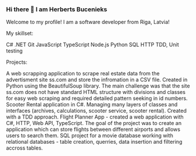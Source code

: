 ### Hi there 👋 I am Herberts Bucenieks

Welcome to my profile!
I am a software developer from Riga, Latvia!

My skillset:

C#
.NET
Git
JavaScript
TypeScript
Node.js
Python
SQL
HTTP
TDD, Unit testing

Projects:

A web scrapping application to scrape real estate data from the advertisment site ss.com and store the infromation in a CSV file. Created in Python using the BeautifulSoup library. The main challenge was that the site ss.com does not have standard HTML structure with divisions and classes for easy web scraping and required detailed pattern seeking in id numbers.
Scooter Rental application in C#. Managing many layers of classes and interfaces (archives, calculations, scooter service, scooter rental). Created with a TDD approach.
Flight Planner App - created a web application with C#, HTTP, Web API, TypeScript. The goal of the project was to create an application which can store flights between different airports and allows users to search them.
SQL project for a movie database working with relational databases - table creation, querries, data insertion and filtering accross tables.





<!--
**HerbertsBuc/HerbertsBuc** is a ✨ _special_ ✨ repository because its `README.md` (this file) appears on your GitHub profile.

Here are some ideas to get you started:

- 🔭 I’m currently working on ...
- 🌱 I’m currently learning ...
- 👯 I’m looking to collaborate on ...
- 🤔 I’m looking for help with ...
- 💬 Ask me about ...
- 📫 How to reach me: ...
- 😄 Pronouns: ...
- ⚡ Fun fact: ...
-->
